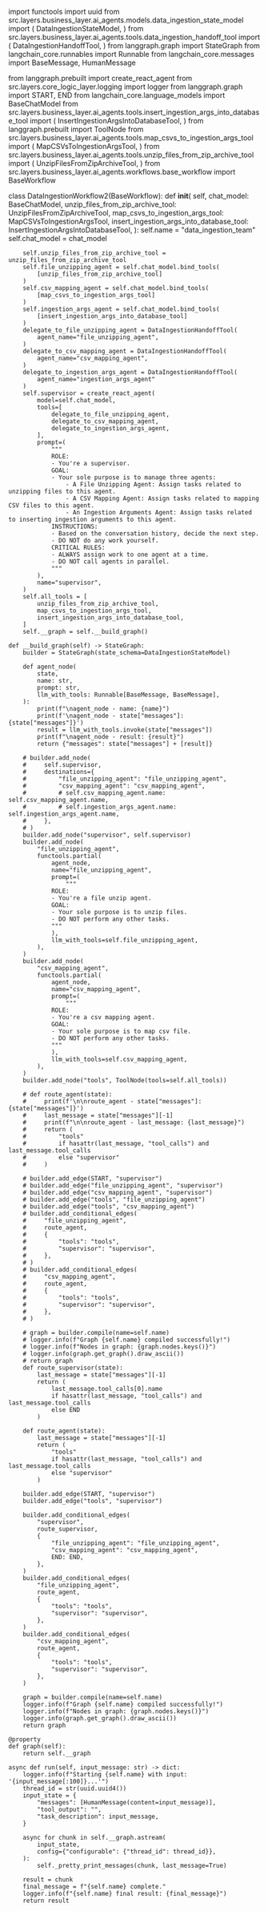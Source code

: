 import functools
import uuid
from src.layers.business_layer.ai_agents.models.data_ingestion_state_model import (
DataIngestionStateModel,
)
from src.layers.business_layer.ai_agents.tools.data_ingestion_handoff_tool import (
DataIngestionHandoffTool,
)
from langgraph.graph import StateGraph
from langchain_core.runnables import Runnable
from langchain_core.messages import BaseMessage, HumanMessage

from langgraph.prebuilt import create_react_agent
from src.layers.core_logic_layer.logging import logger
from langgraph.graph import START, END
from langchain_core.language_models import BaseChatModel
from src.layers.business_layer.ai_agents.tools.insert_ingestion_args_into_database_tool import (
InsertIngestionArgsIntoDatabaseTool,
)
from langgraph.prebuilt import ToolNode
from src.layers.business_layer.ai_agents.tools.map_csvs_to_ingestion_args_tool import (
MapCSVsToIngestionArgsTool,
)
from src.layers.business_layer.ai_agents.tools.unzip_files_from_zip_archive_tool import (
UnzipFilesFromZipArchiveTool,
)
from src.layers.business_layer.ai_agents.workflows.base_workflow import BaseWorkflow

class DataIngestionWorkflow2(BaseWorkflow):
def **init**(
self,
chat_model: BaseChatModel,
unzip_files_from_zip_archive_tool: UnzipFilesFromZipArchiveTool,
map_csvs_to_ingestion_args_tool: MapCSVsToIngestionArgsTool,
insert_ingestion_args_into_database_tool: InsertIngestionArgsIntoDatabaseTool,
):
self.name = "data_ingestion_team"
self.chat_model = chat_model

        self.unzip_files_from_zip_archive_tool = unzip_files_from_zip_archive_tool
        self.file_unzipping_agent = self.chat_model.bind_tools(
            [unzip_files_from_zip_archive_tool]
        )
        self.csv_mapping_agent = self.chat_model.bind_tools(
            [map_csvs_to_ingestion_args_tool]
        )
        self.ingestion_args_agent = self.chat_model.bind_tools(
            [insert_ingestion_args_into_database_tool]
        )
        delegate_to_file_unzipping_agent = DataIngestionHandoffTool(
            agent_name="file_unzipping_agent",
        )
        delegate_to_csv_mapping_agent = DataIngestionHandoffTool(
            agent_name="csv_mapping_agent",
        )
        delegate_to_ingestion_args_agent = DataIngestionHandoffTool(
            agent_name="ingestion_args_agent"
        )
        self.supervisor = create_react_agent(
            model=self.chat_model,
            tools=[
                delegate_to_file_unzipping_agent,
                delegate_to_csv_mapping_agent,
                delegate_to_ingestion_args_agent,
            ],
            prompt=(
                """
                ROLE:
                - You're a supervisor.
                GOAL:
                - Your sole purpose is to manage three agents:
                    - A File Unzipping Agent: Assign tasks related to unzipping files to this agent.
                    - A CSV Mapping Agent: Assign tasks related to mapping CSV files to this agent.
                    - An Ingestion Arguments Agent: Assign tasks related to inserting ingestion arguments to this agent.
                INSTRUCTIONS:
                - Based on the conversation history, decide the next step.
                - DO NOT do any work yourself.
                CRITICAL RULES:
                - ALWAYS assign work to one agent at a time.
                - DO NOT call agents in parallel.
                """
            ),
            name="supervisor",
        )
        self.all_tools = [
            unzip_files_from_zip_archive_tool,
            map_csvs_to_ingestion_args_tool,
            insert_ingestion_args_into_database_tool,
        ]
        self.__graph = self.__build_graph()

    def __build_graph(self) -> StateGraph:
        builder = StateGraph(state_schema=DataIngestionStateModel)

        def agent_node(
            state,
            name: str,
            prompt: str,
            llm_with_tools: Runnable[BaseMessage, BaseMessage],
        ):
            print(f"\nagent_node - name: {name}")
            print(f'\nagent_node - state["messages"]: {state["messages"]}')
            result = llm_with_tools.invoke(state["messages"])
            print(f"\nagent_node - result: {result}")
            return {"messages": state["messages"] + [result]}

        # builder.add_node(
        #     self.supervisor,
        #     destinations={
        #         "file_unzipping_agent": "file_unzipping_agent",
        #         "csv_mapping_agent": "csv_mapping_agent",
        #         # self.csv_mapping_agent.name: self.csv_mapping_agent.name,
        #         # self.ingestion_args_agent.name: self.ingestion_args_agent.name,
        #     },
        # )
        builder.add_node("supervisor", self.supervisor)
        builder.add_node(
            "file_unzipping_agent",
            functools.partial(
                agent_node,
                name="file_unzipping_agent",
                prompt=(
                    """
                ROLE:
                - You're a file unzip agent.
                GOAL:
                - Your sole purpose is to unzip files.
                - DO NOT perform any other tasks.
                """
                ),
                llm_with_tools=self.file_unzipping_agent,
            ),
        )
        builder.add_node(
            "csv_mapping_agent",
            functools.partial(
                agent_node,
                name="csv_mapping_agent",
                prompt=(
                    """
                ROLE:
                - You're a csv mapping agent.
                GOAL:
                - Your sole purpose is to map csv file.
                - DO NOT perform any other tasks.
                """
                ),
                llm_with_tools=self.csv_mapping_agent,
            ),
        )
        builder.add_node("tools", ToolNode(tools=self.all_tools))

        # def route_agent(state):
        #     print(f'\n\nroute_agent - state["messages"]: {state["messages"]}')
        #     last_message = state["messages"][-1]
        #     print(f"\n\nroute_agent - last_message: {last_message}")
        #     return (
        #         "tools"
        #         if hasattr(last_message, "tool_calls") and last_message.tool_calls
        #         else "supervisor"
        #     )

        # builder.add_edge(START, "supervisor")
        # builder.add_edge("file_unzipping_agent", "supervisor")
        # builder.add_edge("csv_mapping_agent", "supervisor")
        # builder.add_edge("tools", "file_unzipping_agent")
        # builder.add_edge("tools", "csv_mapping_agent")
        # builder.add_conditional_edges(
        #     "file_unzipping_agent",
        #     route_agent,
        #     {
        #         "tools": "tools",
        #         "supervisor": "supervisor",
        #     },
        # )
        # builder.add_conditional_edges(
        #     "csv_mapping_agent",
        #     route_agent,
        #     {
        #         "tools": "tools",
        #         "supervisor": "supervisor",
        #     },
        # )

        # graph = builder.compile(name=self.name)
        # logger.info(f"Graph {self.name} compiled successfully!")
        # logger.info(f"Nodes in graph: {graph.nodes.keys()}")
        # logger.info(graph.get_graph().draw_ascii())
        # return graph
        def route_supervisor(state):
            last_message = state["messages"][-1]
            return (
                last_message.tool_calls[0].name
                if hasattr(last_message, "tool_calls") and last_message.tool_calls
                else END
            )

        def route_agent(state):
            last_message = state["messages"][-1]
            return (
                "tools"
                if hasattr(last_message, "tool_calls") and last_message.tool_calls
                else "supervisor"
            )

        builder.add_edge(START, "supervisor")
        builder.add_edge("tools", "supervisor")

        builder.add_conditional_edges(
            "supervisor",
            route_supervisor,
            {
                "file_unzipping_agent": "file_unzipping_agent",
                "csv_mapping_agent": "csv_mapping_agent",
                END: END,
            },
        )
        builder.add_conditional_edges(
            "file_unzipping_agent",
            route_agent,
            {
                "tools": "tools",
                "supervisor": "supervisor",
            },
        )
        builder.add_conditional_edges(
            "csv_mapping_agent",
            route_agent,
            {
                "tools": "tools",
                "supervisor": "supervisor",
            },
        )

        graph = builder.compile(name=self.name)
        logger.info(f"Graph {self.name} compiled successfully!")
        logger.info(f"Nodes in graph: {graph.nodes.keys()}")
        logger.info(graph.get_graph().draw_ascii())
        return graph

    @property
    def graph(self):
        return self.__graph

    async def run(self, input_message: str) -> dict:
        logger.info(f"Starting {self.name} with input: '{input_message[:100]}...'")
        thread_id = str(uuid.uuid4())
        input_state = {
            "messages": [HumanMessage(content=input_message)],
            "tool_output": "",
            "task_description": input_message,
        }

        async for chunk in self.__graph.astream(
            input_state,
            config={"configurable": {"thread_id": thread_id}},
        ):
            self._pretty_print_messages(chunk, last_message=True)

        result = chunk
        final_message = f"{self.name} complete."
        logger.info(f"{self.name} final result: {final_message}")
        return result
